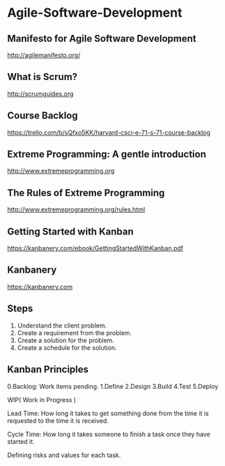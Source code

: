 # Agile-Software-Development

## Manifesto for Agile Software Development

http://agilemanifesto.org/

## What is Scrum?

http://scrumguides.org

## Course Backlog

https://trello.com/b/sQfxo5KK/harvard-csci-e-71-s-71-course-backlog

## Extreme Programming: A gentle introduction

http://www.extremeprogramming.org

## The Rules of Extreme Programming

http://www.extremeprogramming.org/rules.html

 ## Getting Started with Kanban
 
 https://kanbanery.com/ebook/GettingStartedWithKanban.pdf
 
 ## Kanbanery
 
 https://kanbanery.com
 
 ## Steps
 1. Understand the client problem.
 2. Create a requirement from the problem.
 3. Create a solution for the problem.
 4. Create a schedule for the solution.
 
 ## Kanban Principles
 
0.Backlog: Work items pending.
1.Define
2.Design
3.Build
4.Test
5.Deploy

WIP( Work in Progress )

Lead Time: How long it takes to get something done from the time it is requested to the time it is received.

Cycle Time: How long it takes someone to finish a task once they have started it.

Defining risks and values for each task. 

